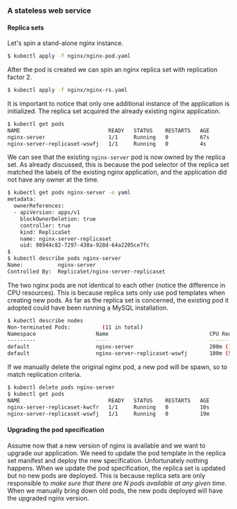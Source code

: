 ### A stateless web service

#### Replica sets

Let's spin a stand-alone nginx instance.
```bash
$ kubectl apply -f nginx/nginx-pod.yaml
```

After the pod is created we can spin an nginx replica set with replication factor 2.
```bash
$ kubectl apply -f nginx/nginx-rs.yaml
```

It is important to notice that only one additional instance of the application is initialized. The
replica set acquired the already existing nginx application.
```bash
$ kubectl get pods
NAME                            READY   STATUS    RESTARTS   AGE
nginx-server                    1/1     Running   0          67s
nginx-server-replicaset-wswfj   1/1     Running   0          4s
```

We can see that the existing `nginx-server` pod is now owned by the replica set. As already
discussed, this is because the pod selector of the replica set matched the labels of the existing
nginx application, and the application did not have any owner at the time.
```bash
$ kubectl get pods nginx-server -o yaml
metadata:
  ownerReferences:
  - apiVersion: apps/v1
    blockOwnerDeletion: true
    controller: true
    kind: ReplicaSet
    name: nginx-server-replicaset
    uid: 98944c82-7297-438a-928d-64a2205ce7fc
$
$ kubectl describe pods nginx-server
Name:           nginx-server
Controlled By:  ReplicaSet/nginx-server-replicaset
```

The two nginx pods are not identical to each other (notice the difference in CPU resources). This is
because replica sets only use pod templates when creating new pods. As far as the replica set is
concerned, the existing pod it adopted could have been running a MySQL installation.
```bash
$ kubectl describe nodes
Non-terminated Pods:          (11 in total)
Namespace                   Name                                CPU Requests  CPU Limits  Memory Requests  Memory Limits  AGE
---------                   ----                                ------------  ----------  ---------------  -------------  ---
default                     nginx-server                        200m (10%)    500m (25%)  128Mi (1%)       256Mi (3%)     2m59s
default                     nginx-server-replicaset-wswfj       100m (5%)     100m (5%)   128Mi (1%)       256Mi (3%)     116s
```

If we manually delete the original nginx pod, a new pod will be spawn, so to match replication
criteria.
```bash
$ kubectl delete pods nginx-server
$ kubectl get pods
NAME                            READY   STATUS    RESTARTS   AGE
nginx-server-replicaset-kwcfr   1/1     Running   0          10s
nginx-server-replicaset-wswfj   1/1     Running   0          19m
```

#### Upgrading the pod specification
Assume now that a new version of nginx is available and we want to upgrade our application. We need
to update the pod template in the replica set manifest and deploy the new specification.
Unfortunately nothing happens. When we update the pod specification, the replica set is updated but
no new pods are deployed. This is because replica sets are only responsible to _make sure that there are N pods available at any given time_.
When we manually bring down old pods, the new pods deployed will have the upgraded nginx version.